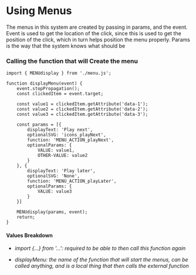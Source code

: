 # Using Menus

The menus in this system are created by passing in params, and the event. Event is used to get the location of the click, since this is used to get the position of the click, which in turn helps position the menu properly. Params is the way that the system knows what should be 


### Calling the function that will Create the menu

```
import { MENUdisplay } from './menu.js';

function displayMenu(event) {
    event.stopPropagation();
    const clickedItem = event.target;
    
    const value1 = clickedItem.getAttribute('data-1');
    const value2 = clickedItem.getAttribute('data-2');
    const value3 = clickedItem.getAttribute('data-3');

    const params = [{
        displayText: 'Play next',
        optionalSVG: 'icons_playNext',
        function: 'MENU_ACTION_playNext',
        optionalParams: {
            VALUE: value1,
            OTHER-VALUE: value2
        }
    }, {
        displayText: 'Play later',
        optionalSVG: 'None',
        function: 'MENU_ACTION_playLater',
        optionalParams: {
            VALUE: value3
        }
    }]

    MENUdisplay(params, event);
    return;
}
```

#### Values Breakdown


* *import {...} from '...': required to be able to then call this function again*

*  *displayMenu: the name of the function that will start the menus, can be called anything, and is a local thing that then calls the external function*









